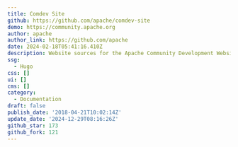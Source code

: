 ```yaml
---
title: Comdev Site
github: https://github.com/apache/comdev-site
demo: https://community.apache.org
author: apache
author_link: https://github.com/apache
date: 2024-02-18T05:41:16.410Z
description: Website sources for the Apache Community Development Website
ssg:
  - Hugo
css: []
ui: []
cms: []
category:
  - Documentation
draft: false
publish_date: '2018-04-21T10:02:14Z'
update_date: '2024-12-29T08:16:26Z'
github_star: 173
github_fork: 121
---
```

